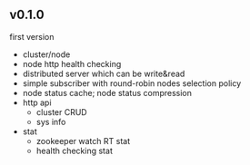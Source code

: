 
## v0.1.0

first version

* cluster/node
* node http health checking
* distributed server which can be write&read
* simple subscriber with round-robin nodes selection policy
* node status cache; node status compression
* http api
    * cluster CRUD
    * sys info
* stat
    * zookeeper watch RT stat
    * health checking stat


